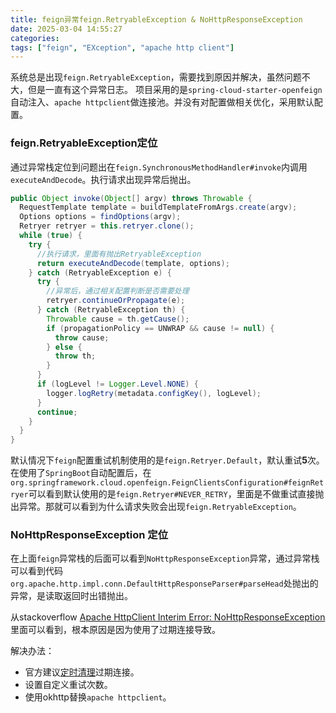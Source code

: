 ```yaml
---
title: feign异常feign.RetryableException & NoHttpResponseException
date: 2025-03-04 14:55:27
categories:
tags: ["feign", "EXception", "apache http client"]
---
```


系统总是出现`feign.RetryableException`，需要找到原因并解决，虽然问题不大，但是一直有这个异常日志。
项目采用的是`spring-cloud-starter-openfeign`自动注入、`apache httpclient`做连接池。并没有对配置做相关优化，采用默认配置。
<!-- more -->

### feign.RetryableException定位
通过异常栈定位到问题出在`feign.SynchronousMethodHandler#invoke`内调用`executeAndDecode`。执行请求出现异常后抛出。
```java
public Object invoke(Object[] argv) throws Throwable {
  RequestTemplate template = buildTemplateFromArgs.create(argv);
  Options options = findOptions(argv);
  Retryer retryer = this.retryer.clone();
  while (true) {
    try {
      //执行请求，里面有抛出RetryableException
      return executeAndDecode(template, options);
    } catch (RetryableException e) {
      try {
        //异常后，通过相关配置判断是否需要处理
        retryer.continueOrPropagate(e);
      } catch (RetryableException th) {
        Throwable cause = th.getCause();
        if (propagationPolicy == UNWRAP && cause != null) {
          throw cause;
        } else {
          throw th;
        }
      }
      if (logLevel != Logger.Level.NONE) {
        logger.logRetry(metadata.configKey(), logLevel);
      }
      continue;
    }
  }
}

```
默认情况下`feign`配置重试机制使用的是`feign.Retryer.Default`，默认重试**5**次。
在使用了`SpringBoot`自动配置后，在`org.springframework.cloud.openfeign.FeignClientsConfiguration#feignRetryer`可以看到默认使用的是`feign.Retryer#NEVER_RETRY`，里面是不做重试直接抛出异常。那就可以看到为什么请求失败会出现`feign.RetryableException`。

### NoHttpResponseException 定位
在上面`feign`异常栈的后面可以看到`NoHttpResponseException`异常，通过异常栈可以看到代码`org.apache.http.impl.conn.DefaultHttpResponseParser#parseHead`处抛出的异常，是读取返回时出错抛出。

从stackoverflow [Apache HttpClient Interim Error: NoHttpResponseException][]里面可以看到，根本原因是因为使用了过期连接导致。

解决办法：
* 官方建议[定时清理]过期连接。
* 设置自定义重试次数。
* 使用okhttp替换`apache httpclient`。



[Apache HttpClient Interim Error: NoHttpResponseException]: https://stackoverflow.com/questions/10558791/apache-httpclient-interim-error-nohttpresponseexception
[定时清理]: https://hc.apache.org/httpcomponents-client-4.5.x/current/tutorial/html/connmgmt.html#d5e418